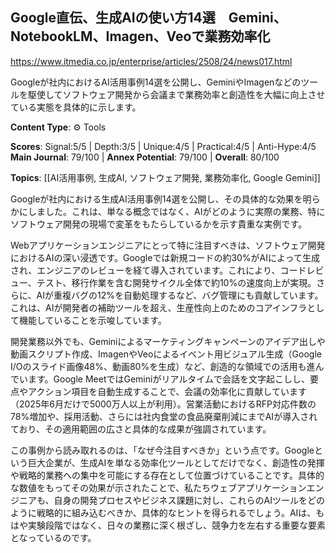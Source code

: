 ## Google直伝、生成AIの使い方14選　Gemini、NotebookLM、Imagen、Veoで業務効率化

https://www.itmedia.co.jp/enterprise/articles/2508/24/news017.html

Googleが社内におけるAI活用事例14選を公開し、GeminiやImagenなどのツールを駆使してソフトウェア開発から会議まで業務効率と創造性を大幅に向上させている実態を具体的に示します。

**Content Type**: ⚙️ Tools

**Scores**: Signal:5/5 | Depth:3/5 | Unique:4/5 | Practical:4/5 | Anti-Hype:4/5
**Main Journal**: 79/100 | **Annex Potential**: 79/100 | **Overall**: 80/100

**Topics**: [[AI活用事例, 生成AI, ソフトウェア開発, 業務効率化, Google Gemini]]

Googleが社内における生成AI活用事例14選を公開し、その具体的な効果を明らかにしました。これは、単なる概念ではなく、AIがどのように実際の業務、特にソフトウェア開発の現場で変革をもたらしているかを示す貴重な実例です。

Webアプリケーションエンジニアにとって特に注目すべきは、ソフトウェア開発におけるAIの深い浸透です。Googleでは新規コードの約30%がAIによって生成され、エンジニアのレビューを経て導入されています。これにより、コードレビュー、テスト、移行作業を含む開発サイクル全体で約10%の速度向上が実現。さらに、AIが重複バグの12%を自動処理するなど、バグ管理にも貢献しています。これは、AIが開発者の補助ツールを超え、生産性向上のためのコアインフラとして機能していることを示唆しています。

開発業務以外でも、Geminiによるマーケティングキャンペーンのアイデア出しや動画スクリプト作成、ImagenやVeoによるイベント用ビジュアル生成（Google I/Oのスライド画像48%、動画80%を生成）など、創造的な領域での活用も進んでいます。Google MeetではGeminiがリアルタイムで会話を文字起こしし、要点やアクション項目を自動生成することで、会議の効率化に貢献しています（2025年6月だけで5000万人以上が利用）。営業活動におけるRFP対応件数の78%増加や、採用活動、さらには社内食堂の食品廃棄削減にまでAIが導入されており、その適用範囲の広さと具体的な成果が強調されています。

この事例から読み取れるのは、「なぜ今注目すべきか」という点です。Googleという巨大企業が、生成AIを単なる効率化ツールとしてだけでなく、創造性の発揮や戦略的業務への集中を可能にする存在として位置づけていることです。具体的な数値をもってその効果が示されたことで、私たちウェブアプリケーションエンジニアも、自身の開発プロセスやビジネス課題に対し、これらのAIツールをどのように戦略的に組み込むべきか、具体的なヒントを得られるでしょう。AIは、もはや実験段階ではなく、日々の業務に深く根ざし、競争力を左右する重要な要素となっているのです。